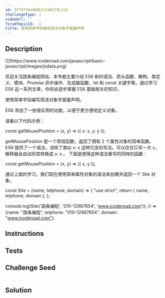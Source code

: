 ```yaml
---
id: 5ff9739ad60b111d0178c314
challengeType: 1
videoUrl: ''
forumTopicId: -1
title: 使用简单字段编写简洁对象字面量声明
---
```


## Description
<section id='description'>
![](https://www.icoderoad.com/javascript/basic-javascript/images/jsdata.png)

欢迎关注路条编程网站，本专题主要介绍 ES6 新的语法、箭头函数、解构、类定义、模块、Promise 异步操作、生成器函数、let 和 const 关键字等。通过学习  ES6 这一系列文章，你将会逐步掌握  ES6 基础相关的知识。
	
使用简单字段编写简洁对象字面量声明。

ES6 添加了一些很实用的功能，以便于更方便地定义对象。

请看以下代码示例：

const getMousePosition = (x, y) => ({
  x: x,
  y: y
});

getMousePosition 是一个常规函数，返回了拥有 2 个属性对象的简单函数。 ES6 提供了一个语法，消除了类似 x: x 这种冗余的写法。可以仅仅只写一次 x，解释器会自动将其转换成 x: x 。 下面是使用这种语法重写的同样的函数：

const getMousePosition = (x, y) => ({ x, y });

通过上面的学习，我们现在使用简单属性对象的语法来创建并返回一个 Site 对象。

const Site = (name, telphone, domain) => {
  "use strict";
  return {
    name,
    telphone,
    domain
  };
};

console.log(Site('路条编程', '010-12987654', 'www.icoderoad.com'));
// => {name: "路条编程", telphone: "010-12987654", domain: "www.icoderoad.com"}


</section>

## Instructions
<section id='instructions'>

</section>

## Tests
<section id='tests'>

</section>

## Challenge Seed
<section id='challengeSeed'>

<div id='js-seed'>

```js

```

</div>



</section>

## Solution
<section id='solution'>


</section>
